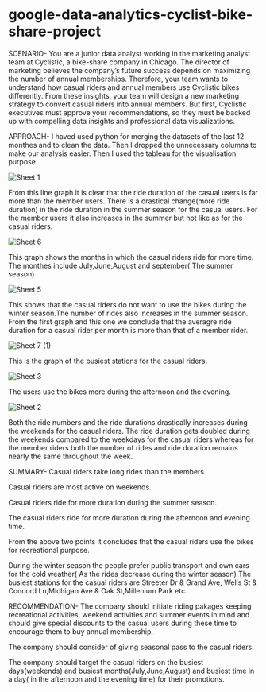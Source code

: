 # google-data-analytics-cyclist-bike-share-project

SCENARIO-
You are a junior data analyst working in the marketing analyst team at Cyclistic, a bike-share company in Chicago. The director of marketing believes the company’s future success depends on maximizing the number of annual memberships. Therefore, your team wants to understand how casual riders and annual members use Cyclistic bikes differently. From these insights, your team will design a new marketing strategy to convert casual riders into annual members. But first, Cyclistic executives must approve your recommendations, so they must be backed up with compelling data insights and professional data visualizations.

APPROACH-
I haved used python for  merging the datasets of the last 12 monthes and to clean the data.
Then I dropped the unnecessary columns to make our analysis easier.
Then I used the tableau for the visualisation purpose.



![Sheet 1](https://user-images.githubusercontent.com/94991203/175238190-2a74673f-cf7a-41c4-a932-b2bdc8dbea19.png)

From this line graph it is clear that the ride duration of the casual users is far more than the member users. There is a drastical change(more ride duration) in the ride duration in the summer season for the casual users. For the member users it also increases in the summer but not like as for the casual riders.


![Sheet 6](https://user-images.githubusercontent.com/94991203/175240598-a29b6d83-3897-4829-9e88-0caf68846e1c.png)

This graph shows the months in which the casual riders ride for more time. The monthes include July,June,August and september( The summer season)

![Sheet 5](https://user-images.githubusercontent.com/94991203/175241592-cb8db0d4-740a-4e2b-aa72-658f30bec0b6.png)

This shows that the casual riders do not want to use the bikes during the winter season.The number of rides also increases in the summer season. From the first graph and this one we conclude that the averagre ride duration for a casual rider per month is more than that of a member rider.

![Sheet 7 (1)](https://user-images.githubusercontent.com/94991203/175257532-49eeb43a-7ce2-40d7-8806-d65d06016013.png)


This is the graph of the busiest stations for the casual riders.

![Sheet 3](https://user-images.githubusercontent.com/94991203/175246454-e02ef078-f0fb-4aaa-8c0e-13cad2c94f5c.png)

The users use the bikes more during the afternoon and the evening.

![Sheet 2](https://user-images.githubusercontent.com/94991203/175247045-32c90bba-66fc-4e8e-aa7b-1fa6aae2478f.png)

Both the ride numbers and the ride durations drastically increases during the weekends for the casual riders.
The ride duration gets doubled during the weekends compared to the weekdays for the casual riders whereas for the member riders both the number of rides and ride duration remains nearly the same throughout the week.

SUMMARY-
Casual riders take long rides than the members.

Casual riders are most active on weekends.

Casual riders ride for more duration during the summer season.

The casual riders ride for more duration during the afternoon and evening time.

From the above two points it concludes that the casual riders use the bikes for recreational purpose.

During the winter season the people prefer public transport and own cars for the cold weather( As the rides decrease during the winter season)
The busiest stations for the casual riders are Streeter Dr & Grand Ave, Wells St & Concord Ln,Michigan Ave & Oak St,Millenium Park etc.


RECOMMENDATION-
The company should initiate riding pakages keeping recreational activities, weekend activities and summer events in mind and should give special discounts to the casual users during these time to encourage them to buy annual membership.


The company should consider of giving seasonal pass to the casual riders.


The company should target the casual riders on the busiest days(weekends) and busiest months(July,June,August) and busiest time in a day( in the afternoon and the evening time) for their promotions.
